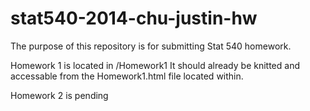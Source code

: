 stat540-2014-chu-justin-hw
==========================
The purpose of this repository is for submitting Stat 540 homework.

Homework 1 is located in /Homework1
It should already be knitted and accessable from the Homework1.html file located within.

Homework 2 is pending
